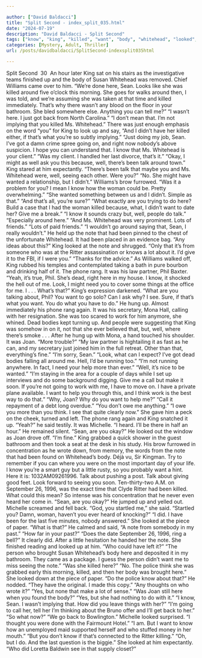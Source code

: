 ```yaml
---

author: ["David Baldacci"]
title: "Split Second - index_split_035.html"
date: "2024-07-19"
description: "David Baldacci - Split Second"
tags: ["know", "king", "killed", "want", "body", "whitehead", "looked", "sean", "around", "well", "look", "note", "go", "back", "talk", "lot", "joan", "williams", "bathroom", "got", "mean", "going", "last", "okay", "might"]
categories: [Mystery, Adult, Thriller]
url: /posts/davidbaldacci/SplitSecond-indexsplit035html

---
```



Split Second
		 30 
An hour later King sat on his stairs as the investigative teams finished up and the body of Susan Whitehead was removed. Chief Williams came over to him. “We’re done here, Sean. Looks like she was killed around five o’clock this morning. She goes for walks around then, I was told, and we’re assuming she was taken at that time and killed immediately. That’s why there wasn’t any blood on the floor in your bathroom. She bled somewhere else. Anything you can tell me?”
“I wasn’t here. I just got back from North Carolina.”
“I don’t mean that. I’m not implying that you killed Ms. Whitehead.”
There was just enough emphasis on the word “you” for King to look up and say, “And I didn’t have her killed either, if that’s what you’re so subtly implying.”
“Just doing my job, Sean. I’ve got a damn crime spree going on, and right now nobody’s above suspicion. I hope you can understand that. I know that Ms. Whitehead is your client.”
“Was my client. I handled her last divorce, that’s it.”
“Okay, I might as well ask you this because, well, there’s been talk around town.” King stared at him expectantly. “There’s been talk that maybe you and Ms. Whitehead were, well, seeing each other. Were you?”
“No. She might have wanted a relationship, but I didn’t.”
Williams’s brow furrowed. “Was it a problem for you? I mean I know how the woman could be. Pretty overwhelming.”
“She wanted something between us and I didn’t. Simple as that.”
“And that’s all, you’re sure?”
“What exactly are you trying to do here? Build a case that I had the woman killed because, what, I didn’t want to date her? Give me a break.”
“I know it sounds crazy but, well, people do talk.”
“Especially around here.”
“And Ms. Whitehead was very prominent. Lots of friends.”
“Lots of paid friends.”
“I wouldn’t go around saying that, Sean, I really wouldn’t.” He held up the note that had been pinned to the chest of the unfortunate Whitehead. It had been placed in an evidence bag.
“Any ideas about this?”
King looked at the note and shrugged. “Only that it’s from someone who was at the Ritter assassination or knows a lot about it. I’d give it to the FBI, if I were you.”
“Thanks for the advice.”
As Williams walked off, King rubbed his temples and contemplated taking a bath in pure bourbon and drinking half of it. The phone rang. It was his law partner, Phil Baxter.
“Yeah, it’s true, Phil. She’s dead, right here in my house. I know, it shocked the hell out of me. Look, I might need you to cover some things at the office for me. I . . . What’s that?” King’s expression darkened. “What are you talking about, Phil? You want to go solo? Can I ask why? I see. Sure, if that’s what you want. You do what you have to do.” He hung up.
Almost immediately his phone rang again. It was his secretary, Mona Hall, calling with her resignation. She was too scared to work for him anymore, she whined. Dead bodies kept turning up. And people were suggesting that King was somehow in on it, not that she ever believed that, but, well, where there’s smoke . . .
After he hung up with Mona, a hand touched his shoulder. It was Joan.
“More trouble?”
“My law partner is hightailing it as fast as he can, and my secretary just joined him in the full retreat. Other than that, everything’s fine.”
“I’m sorry, Sean.”
“Look, what can I expect? I’ve got dead bodies falling all around me. Hell, I’d be running too.”
“I’m not running anywhere. In fact, I need your help more than ever.”
“Well, it’s nice to be wanted.”
“I’m staying in the area for a couple of days while I set up interviews and do some background digging. Give me a call but make it soon. If you’re not going to work with me, I have to move on. I have a private plane available. I want to help you through this, and I think work is the best way to do that.”
“Why, Joan? Why do you want to help me?”
“Call it repayment of a debt long overdue.”
“You don’t owe me anything.”
“I owe you more than you think. I see that quite clearly now.”
She gave him a peck on the cheek, turned and left.
The phone rang again and King snatched it up. “Yeah?” he said testily.
It was Michelle. “I heard. I’ll be there in half an hour.” He remained silent. “Sean, are you okay?”
He looked out the window as Joan drove off. “I’m fine.”
King grabbed a quick shower in the guest bathroom and then took a seat at the desk in his study. His brow furrowed in concentration as he wrote down, from memory, the words from the note that had been found on Whitehead’s body.
Déjà vu, Sir Kingman. Try to remember if you can where you were on the most important day of your life. I know you’re a smart guy but a little rusty, so you probably want a hint. Here it is: 1032AM09261996. Talk about pushing a post. Talk about giving good feet. Look forward to seeing you soon.
Ten-thirty-two A.M. on September 26, 1996, was the exact time that Clyde Ritter had been killed. What could this mean? So intense was his concentration that he never even heard her come in.
“Sean, are you okay?”
He jumped up and yelled out. Michelle screamed and fell back.
“God, you startled me,” she said.
“Startled you? Damn, woman, haven’t you ever heard of knocking?”
“I did. I have been for the last five minutes, nobody answered.” She looked at the piece of paper. “What is that?”
He calmed and said, “A note from somebody in my past.”
“How far in your past?”
“Does the date September 26, 1996, ring a bell?”
It clearly did. After a little hesitation he handed her the note.
She finished reading and looked up at him. “Who could have left it?”
“The person who brought Susan Whitehead’s body here and deposited it in my bathroom. They came as a package. I guess the person didn’t want me to miss seeing the note.”
“Was she killed here?”
“No. The police think she was grabbed early this morning, killed, and then her body was brought here.”
She looked down at the piece of paper. “Do the police know about that?”
He nodded. “They have the original. I made this copy.”
“Any thoughts on who wrote it?”
“Yes, but none that make a lot of sense.”
“Was Joan still here when you found the body?”
“Yes, but she had nothing to do with it.”
“I know, Sean. I wasn’t implying that. How did you leave things with her?”
“I’m going to call her, tell her I’m thinking about the Bruno offer and I’ll get back to her.”
“So what now?”
“We go back to Bowlington.”
Michelle looked surprised. “I thought you were done with the Fairmount Hotel.”
“I am. But I want to know how an unemployed maid supported herself and who stuffed money in her mouth.”
“But you don’t know if that’s connected to the Ritter killing.”
“Oh, but I do. And the last question is the biggie.” She looked at him expectantly. “Who did Loretta Baldwin see in that supply closet?”
